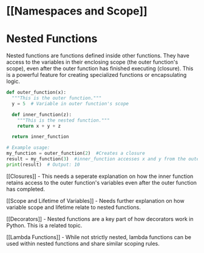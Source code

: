# [[Namespaces and Scope]]
# Nested Functions

Nested functions are functions defined inside other functions.  They have access to the variables in their enclosing scope (the outer function's scope), even after the outer function has finished executing (closure). This is a powerful feature for creating specialized functions or encapsulating logic.


```python
def outer_function(x):
  """This is the outer function."""
  y = 5  # Variable in outer function's scope

  def inner_function(z):
    """This is the nested function."""
    return x + y + z

  return inner_function

# Example usage:
my_function = outer_function(2)  #Creates a closure
result = my_function(3)  #inner_function accesses x and y from the outer function even after outer_function has completed
print(result)  # Output: 10

```

[[Closures]]  -  This needs a seperate explanation on how the inner function retains access to the outer function's variables even after the outer function has completed.

[[Scope and Lifetime of Variables]] - Needs further explanation on how variable scope and lifetime relate to nested functions.

[[Decorators]] -  Nested functions are a key part of how decorators work in Python.  This is a related topic.

[[Lambda Functions]] - While not strictly nested, lambda functions can be used within nested functions and share similar scoping rules.
